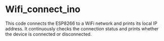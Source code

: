 # Wifi_connect_ino
 This code connects the ESP8266 to a WiFi network and prints its local IP address. It continuously checks the connection status and prints whether the device is connected or disconnected.
